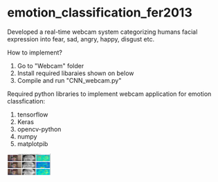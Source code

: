 # emotion_classification_fer2013
Developed a real-time webcam system categorizing humans facial expression into fear, sad, angry, happy, disgust etc.

How to implement?
  1. Go to "Webcam" folder
  2. Install required libaraies shown on below
  3. Compile and run "CNN_webcam.py"

Required python libraries to implement webcam application for emotion classfication:
  1. tensorflow
  2. Keras
  3. opencv-python
  4. numpy
  5. matplotpib
  
<img src = "Images/Screen Shot 2020-12-07 at 9.41.31 PM.png" width = "100" height = "50">
